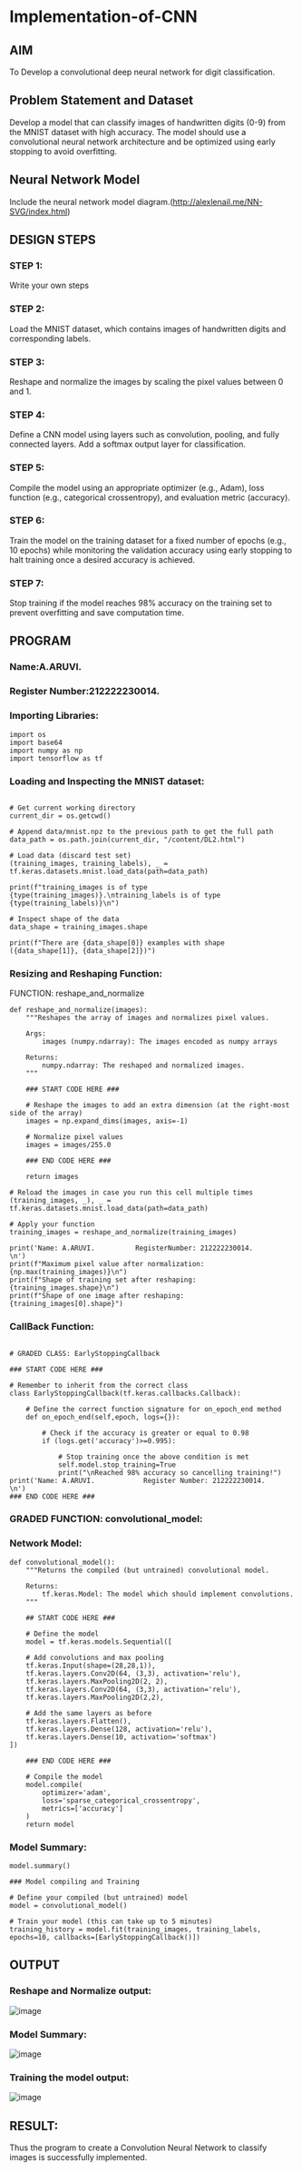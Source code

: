 # Implementation-of-CNN

## AIM

To Develop a convolutional deep neural network for digit classification.

## Problem Statement and Dataset
Develop a model that can classify images of handwritten digits (0-9) from the MNIST dataset with high accuracy. The model should use a convolutional neural network architecture and be optimized using early stopping to avoid overfitting.
## Neural Network Model

Include the neural network model diagram.(http://alexlenail.me/NN-SVG/index.html)

## DESIGN STEPS

### STEP 1:
Write your own steps

### STEP 2:
Load the MNIST dataset, which contains images of handwritten digits and corresponding labels.
### STEP 3:
Reshape and normalize the images by scaling the pixel values between 0 and 1.
### STEP 4:
Define a CNN model using layers such as convolution, pooling, and fully connected layers. Add a softmax output layer for classification.
### STEP 5:
Compile the model using an appropriate optimizer (e.g., Adam), loss function (e.g., categorical crossentropy), and evaluation metric (accuracy).
### STEP 6:
Train the model on the training dataset for a fixed number of epochs (e.g., 10 epochs) while monitoring the validation accuracy using early stopping to halt training once a desired accuracy is achieved.
### STEP 7:
Stop training if the model reaches 98% accuracy on the training set to prevent overfitting and save computation time.
## PROGRAM

### Name:A.ARUVI.
### Register Number:212222230014.
### Importing Libraries:
```
import os
import base64
import numpy as np
import tensorflow as tf
```
### Loading and Inspecting the MNIST dataset:
```

# Get current working directory
current_dir = os.getcwd()

# Append data/mnist.npz to the previous path to get the full path
data_path = os.path.join(current_dir, "/content/DL2.html")

# Load data (discard test set)
(training_images, training_labels), _ = tf.keras.datasets.mnist.load_data(path=data_path)

print(f"training_images is of type {type(training_images)}.\ntraining_labels is of type {type(training_labels)}\n")

# Inspect shape of the data
data_shape = training_images.shape

print(f"There are {data_shape[0]} examples with shape ({data_shape[1]}, {data_shape[2]})")
```
### Resizing and Reshaping Function:

FUNCTION: reshape_and_normalize
```
def reshape_and_normalize(images):
    """Reshapes the array of images and normalizes pixel values.

    Args:
        images (numpy.ndarray): The images encoded as numpy arrays

    Returns:
        numpy.ndarray: The reshaped and normalized images.
    """

    ### START CODE HERE ###

    # Reshape the images to add an extra dimension (at the right-most side of the array)
    images = np.expand_dims(images, axis=-1)

    # Normalize pixel values
    images = images/255.0

    ### END CODE HERE ###

    return images
```
```
# Reload the images in case you run this cell multiple times
(training_images, _), _ = tf.keras.datasets.mnist.load_data(path=data_path)

# Apply your function
training_images = reshape_and_normalize(training_images)

print('Name: A.ARUVI.          RegisterNumber: 212222230014.         \n')
print(f"Maximum pixel value after normalization: {np.max(training_images)}\n")
print(f"Shape of training set after reshaping: {training_images.shape}\n")
print(f"Shape of one image after reshaping: {training_images[0].shape}")
```
### CallBack Function:
```

# GRADED CLASS: EarlyStoppingCallback

### START CODE HERE ###

# Remember to inherit from the correct class
class EarlyStoppingCallback(tf.keras.callbacks.Callback):

    # Define the correct function signature for on_epoch_end method
    def on_epoch_end(self,epoch, logs={}):

        # Check if the accuracy is greater or equal to 0.98
        if (logs.get('accuracy')>=0.995):

            # Stop training once the above condition is met
            self.model.stop_training=True
            print("\nReached 98% accuracy so cancelling training!")
print('Name: A.ARUVI.            Register Number: 212222230014.        \n')
### END CODE HERE ###
```
### GRADED FUNCTION: convolutional_model:

### Network Model:

```
def convolutional_model():
    """Returns the compiled (but untrained) convolutional model.

    Returns:
        tf.keras.Model: The model which should implement convolutions.
    """

    ## START CODE HERE ###

    # Define the model
    model = tf.keras.models.Sequential([

    # Add convolutions and max pooling
    tf.keras.Input(shape=(28,28,1)),
    tf.keras.layers.Conv2D(64, (3,3), activation='relu'),
    tf.keras.layers.MaxPooling2D(2, 2),
    tf.keras.layers.Conv2D(64, (3,3), activation='relu'),
    tf.keras.layers.MaxPooling2D(2,2),

    # Add the same layers as before
    tf.keras.layers.Flatten(),
    tf.keras.layers.Dense(128, activation='relu'),
    tf.keras.layers.Dense(10, activation='softmax')
])

    ### END CODE HERE ###

    # Compile the model
    model.compile(
		optimizer='adam',
		loss='sparse_categorical_crossentropy',
		metrics=['accuracy']
	)
    return model
```
### Model Summary:
```
model.summary()
```
```
### Model compiling and Training

# Define your compiled (but untrained) model
model = convolutional_model()

# Train your model (this can take up to 5 minutes)
training_history = model.fit(training_images, training_labels, epochs=10, callbacks=[EarlyStoppingCallback()])
```

## OUTPUT

### Reshape and Normalize output:

![image](https://github.com/user-attachments/assets/cf3a5ba1-e70b-4a03-ab32-4745172ccd96)

### Model Summary:

![image](https://github.com/user-attachments/assets/d46a4f40-1d21-4c5f-ade2-03adc2a08b53)

### Training the model output:

![image](https://github.com/user-attachments/assets/51951ed1-1617-4f45-97c7-bd1c5f2d9ab4)

## RESULT:
Thus the program to create a Convolution Neural Network to classify images is successfully implemented.
